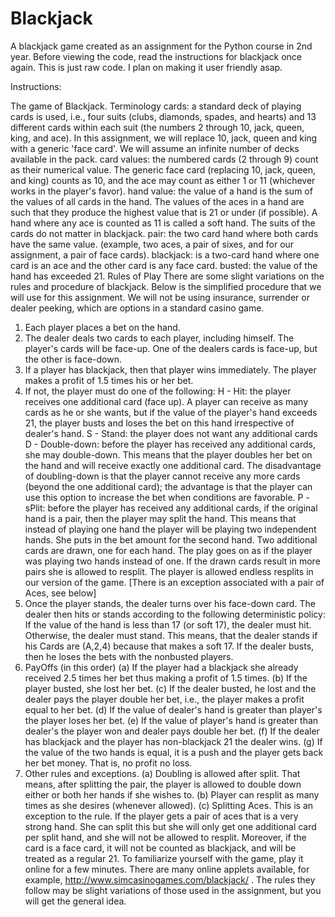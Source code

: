 # Blackjack
A blackjack game created as an assignment for the Python course in 2nd year.
Before viewing the code, read the instructions for blackjack once again.
This is just raw code. I plan on making it user friendly asap.





Instructions:


The game of Blackjack.
Terminology cards: a standard deck of playing cards is used, i.e., four suits (clubs, diamonds,
spades, and hearts) and 13 different cards within each suit (the numbers 2 through 10, jack, queen,
king, and ace). In this assignment, we will replace 10, jack, queen and king with a generic 'face
card'. We will assume an infinite number of decks available in the pack.
card values: the numbered cards (2 through 9) count as their numerical value. The generic face
card (replacing 10, jack, queen, and king) counts as 10, and the ace may count as either 1 or 11
(whichever works in the player's favor).
hand value: the value of a hand is the sum of the values of all cards in the hand. The values of the
aces in a hand are such that they produce the highest value that is 21 or under (if possible). A hand
where any ace is counted as 11 is called a soft hand. The suits of the cards do not matter in
blackjack.
pair: the two card hand where both cards have the same value. (example, two aces, a pair of sixes,
and for our assignment, a pair of face cards).
blackjack: is a two-card hand where one card is an ace and the other card is any face card.
busted: the value of the hand has exceeded 21. 
Rules of Play
There are some slight variations on the rules and procedure of blackjack. Below is the simplified
procedure that we will use for this assignment. We will not be using insurance, surrender or dealer
peeking, which are options in a standard casino game.
1. Each player places a bet on the hand.
2. The dealer deals two cards to each player, including himself. The player's cards will be face-up.
One of the dealers cards is face-up, but the other is face-down.
3. If a player has blackjack, then that player wins immediately. The player makes a profit of 1.5
times his or her bet.
4. If not, the player must do one of the following:
H - Hit: the player receives one additional card (face up). A player can receive as many cards as
he or she wants, but if the value of the player's hand exceeds 21, the player busts and loses the bet
on this hand irrespective of dealer's hand.
S - Stand: the player does not want any additional cards
D - Double-down: before the player has received any additional cards, she may double-down. This
means that the player doubles her bet on the hand and will receive exactly one additional card. The
disadvantage of doubling-down is that the player cannot receive any more cards (beyond the one
additional card); the advantage is that the player can use this option to increase the bet when
conditions are favorable.
P - sPlit: before the player has received any additional cards, if the original hand is a pair, then the
player may split the hand. This means that instead of playing one hand the player will be playing
two independent hands. She puts in the bet amount for the second hand. Two additional cards are
drawn, one for each hand. The play goes on as if the player was playing two hands instead of one.
If the drawn cards result in more pairs she is allowed to resplit. The player is allowed endless
resplits in our version of the game. [There is an exception associated with a pair of Aces, see
below]
5. Once the player stands, the dealer turns over his face-down card. The dealer then hits or stands
according to the following deterministic policy: If the value of the hand is less than 17 (or soft 17),
the dealer must hit. Otherwise, the dealer must stand. This means, that the dealer stands if his Cards
are (A,2,4) because that makes a soft 17. If the dealer busts, then he loses the bets with the nonbusted players.
6. PayOffs (in this order)
(a) If the player had a blackjack she already received 2.5 times her bet thus making a profit of 1.5
times. (b) If the player busted, she lost her bet.
(c) If the dealer busted, he lost and the dealer pays the player double her bet, i.e., the player makes
a profit equal to her bet.
(d) If the value of dealer's hand is greater than player's the player loses her bet.
(e) If the value of player's hand is greater than dealer's the player won and dealer pays double her
bet.
(f) If the dealer has blackjack and the player has non-blackjack 21 the dealer wins.
(g) If the value of the two hands is equal, it is a push and the player gets back her bet money. That
is, no profit no loss.
7. Other rules and exceptions.
(a) Doubling is allowed after split. That means, after splitting the pair, the player is allowed to
double down either or both her hands if she wishes to.
(b) Player can resplit as many times as she desires (whenever allowed).
(c) Splitting Aces. This is an exception to the rule. If the player gets a pair of aces that is a very
strong hand. She can split this but she will only get one additional card per split hand, and she will
not be allowed to resplit. Moreover, if the card is a face card, it will not be counted as blackjack,
and will be treated as a regular 21.
To familiarize yourself with the game, play it online for a few minutes. There are many online
applets available, for example, http://www.simcasinogames.com/blackjack/ . The rules they follow
may be slight variations of those used in the assignment, but you will get the general idea.
